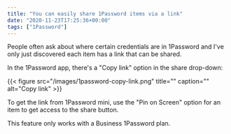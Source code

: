 ```yaml
---
title: "You can easily share 1Password items via a link"
date: "2020-11-23T17:25:36+00:00"
tags: ["1Password"]
---
```


People often ask about where certain credentials are in 1Password and I've only
just discovered each item has a link that can be shared.

In the 1Password app, there's a "Copy link" option in the share drop-down:

{{< figure src="/images/1password-copy-link.png" title="" caption="" alt="Copy link" >}}

To get the link from 1Password mini, use the "Pin on Screen" option for an item
to get access to the share button.

This feature only works with a Business 1Password plan.
